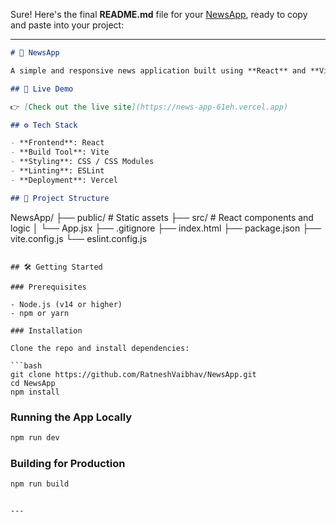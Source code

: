 Sure! Here's the final **README.md** file for your [NewsApp](https://github.com/RatneshVaibhav/NewsApp), ready to copy and paste into your project:

---

```markdown
# 📰 NewsApp

A simple and responsive news application built using **React** and **Vite**. It fetches and displays the latest news headlines with a modern UI. The app is fast, lightweight, and deploys easily using Vercel.

## 🚀 Live Demo

👉 [Check out the live site](https://news-app-61eh.vercel.app)

## ⚙️ Tech Stack

- **Frontend**: React
- **Build Tool**: Vite
- **Styling**: CSS / CSS Modules
- **Linting**: ESLint
- **Deployment**: Vercel

## 📁 Project Structure

```

NewsApp/
├── public/              # Static assets
├── src/                 # React components and logic
│   └── App.jsx
├── .gitignore
├── index.html
├── package.json
├── vite.config.js
└── eslint.config.js

````

## 🛠️ Getting Started

### Prerequisites

- Node.js (v14 or higher)
- npm or yarn

### Installation

Clone the repo and install dependencies:

```bash
git clone https://github.com/RatneshVaibhav/NewsApp.git
cd NewsApp
npm install
````

### Running the App Locally

```bash
npm run dev
```

### Building for Production

```bash
npm run build
```



```

---


